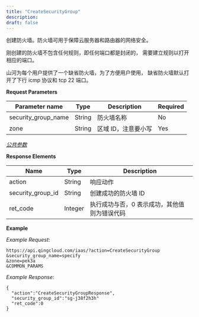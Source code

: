 ```yaml
---
title: "CreateSecurityGroup"
description: 
draft: false
---
```




创建防火墙。防火墙可用于保障云服务器和路由器的网络安全。

刚创建的防火墙不包含任何规则，即任何端口都是封闭的， 需要建立规则以打开相应的端口。

山河为每个用户提供了一个缺省防火墙，为了方便用户使用， 缺省防火墙默认打开了下行 icmp 协议和 tcp 22 端口。

**Request Parameters**

| Parameter name | Type | Description | Required |
| --- | --- | --- | --- |
| security_group_name | String | 防火墙名称 | No |
| zone | String | 区域 ID，注意要小写 | Yes |

[_公共参数_](../../../parameters/)

**Response Elements**

| Name | Type | Description |
| --- | --- | --- |
| action | String | 响应动作 |
| security_group_id | String | 创建成功的防火墙 ID |
| ret_code | Integer | 执行成功与否，0 表示成功，其他值则为错误代码 |

**Example**

_Example Request_:

```
https://api.qingcloud.com/iaas/?action=CreateSecurityGroup
&security_group_name=specify
&zone=pek3a
&COMMON_PARAMS
```

_Example Response_:

```
{
  "action":"CreateSecurityGroupResponse",
  "security_group_id":"sg-j38f2h3h"
  "ret_code":0
}
```
